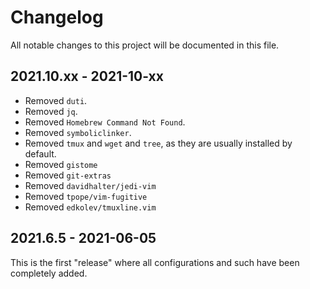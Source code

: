 # Changelog

All notable changes to this project will be documented in this file.

## 2021.10.xx - 2021-10-xx

- Removed `duti`.
- Removed `jq`.
- Removed `Homebrew Command Not Found`.
- Removed `symboliclinker`.
- Removed `tmux` and `wget` and `tree`, as they are usually installed by default.
- Removed `gistome`
- Removed `git-extras`
- Removed `davidhalter/jedi-vim`
- Removed `tpope/vim-fugitive`
- Removed `edkolev/tmuxline.vim`

## 2021.6.5 - 2021-06-05

This is the first "release" where all configurations and such have been completely added.
